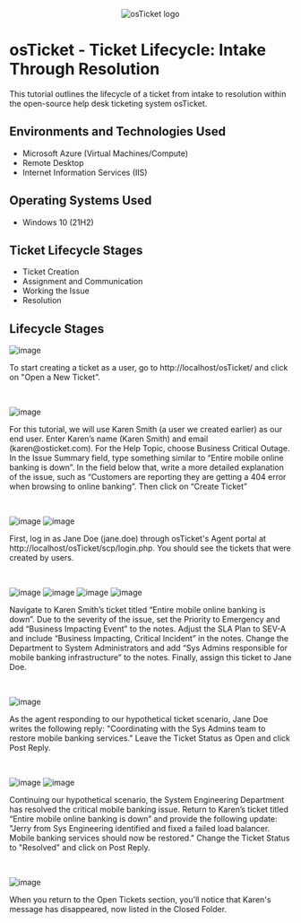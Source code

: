 <p align="center">
<img src="https://i.imgur.com/Clzj7Xs.png" alt="osTicket logo"/>
</p>

<h1>osTicket - Ticket Lifecycle: Intake Through Resolution</h1>
This tutorial outlines the lifecycle of a ticket from intake to resolution within the open-source help desk ticketing system osTicket.<br />


<h2>Environments and Technologies Used</h2>

- Microsoft Azure (Virtual Machines/Compute)
- Remote Desktop
- Internet Information Services (IIS)

<h2>Operating Systems Used </h2>

- Windows 10</b> (21H2)

<h2>Ticket Lifecycle Stages</h2>

- Ticket Creation
- Assignment and Communication
- Working the Issue
- Resolution

<h2>Lifecycle Stages</h2>


![image](https://github.com/jamstylr/ticket-lifecycle/assets/159660523/dde4c020-5203-43a5-bbb3-61b53ecfe86e)
<p>
To start creating a ticket as a user, go to http://localhost/osTicket/ and click on "Open a New Ticket”.
</p>
<br />

![image](https://github.com/jamstylr/ticket-lifecycle/assets/159660523/b64e55be-ca66-4c01-9324-10e60f0b90e9)
<p>
For this tutorial, we will use Karen Smith (a user we created earlier) as our end user. Enter Karen’s name (Karen Smith) and email (karen@osticket.com). For the Help Topic, choose Business Critical Outage. In the Issue Summary field, type something similar to “Entire mobile online banking is down”. In the field below that, write a more detailed explanation of the issue, such as “Customers are reporting they are getting a 404 error when browsing to online banking”. Then click on “Create Ticket”
</p>
<br />

![image](https://github.com/jamstylr/ticket-lifecycle/assets/159660523/86cbbe00-a9bc-4165-ac98-de1b49e2f59e)
![image](https://github.com/jamstylr/ticket-lifecycle/assets/159660523/345362b9-9e33-4030-a05a-f7c9cded538c)
<p>
First, log in as Jane Doe (jane.doe) through osTicket's Agent portal at http://localhost/osTicket/scp/login.php. You should see the tickets that were created by users.
</p>
<br />

![image](https://github.com/jamstylr/ticket-lifecycle/assets/159660523/47446314-5edb-433e-92a5-f9ffab442be3)
![image](https://github.com/jamstylr/ticket-lifecycle/assets/159660523/369ffae3-ce19-44a2-a564-6fb7a6567e52)
![image](https://github.com/jamstylr/ticket-lifecycle/assets/159660523/f7132ea7-f5d3-4c44-9322-91866c89076e)
![image](https://github.com/jamstylr/ticket-lifecycle/assets/159660523/cf0a30d8-b1fc-4bb7-a02b-f5ad657af09c)
<p>
Navigate to Karen Smith’s ticket titled “Entire mobile online banking is down”. Due to the severity of the issue, set the Priority to Emergency and add “Business Impacting Event” to the notes. Adjust the SLA Plan to SEV-A and include “Business Impacting, Critical Incident” in the notes. Change the Department to System Administrators and add “Sys Admins responsible for mobile banking infrastructure” to the notes. Finally, assign this ticket to Jane Doe.
</p>
<br />

![image](https://github.com/jamstylr/ticket-lifecycle/assets/159660523/43c79fdf-a753-44ef-a0d6-c20d05ad235b)
<p>
As the agent responding to our hypothetical ticket scenario, Jane Doe writes the following reply: "Coordinating with the Sys Admins team to restore mobile banking services." Leave the Ticket Status as Open and click Post Reply.
</p>
<br />

![image](https://github.com/jamstylr/ticket-lifecycle/assets/159660523/418b72db-0bef-4295-b01e-3685912d4fef)
![image](https://github.com/jamstylr/ticket-lifecycle/assets/159660523/4d4b9128-830c-4683-b2e2-34d26718ccd5)
<p>
Continuing our hypothetical scenario, the System Engineering Department has resolved the critical mobile banking issue. Return to Karen’s ticket titled “Entire mobile online banking is down” and provide the following update: "Jerry from Sys Engineering identified and fixed a failed load balancer. Mobile banking services should now be restored." Change the Ticket Status to "Resolved" and click on Post Reply.
</p>
<br />

![image](https://github.com/jamstylr/ticket-lifecycle/assets/159660523/e73223a2-6b42-4fdc-9c50-165add8bb191)
<p>
When you return to the Open Tickets section, you'll notice that Karen's message has disappeared, now listed in the Closed Folder.
</p>
<br />
